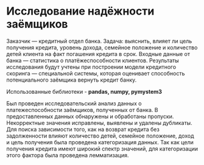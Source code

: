 # Исследование надёжности заёмщиков

Заказчик — кредитный отдел банка. Задача: выяснить, влияет ли цель получения кредита, уровень дохода, семейное положение и количество детей клиента на факт погашения кредита в срок. Входные данные от банка — статистика о платёжеспособности клиентов.
Результаты исследования будут учтены при построении модели кредитного скоринга — специальной системы, которая оценивает способность потенциального заёмщика вернуть кредит банку.

Использованные библиотеки - **pandas, numpy, pymystem3**

Был проведен исследовательский анализ данных о платежеспособности заёмщиков, полученных от банка. 
В предоставленных данных обнаружены и обработаны пропуски. 
Некорректные значения исправлены, выявлены и удалены дубликаты. 
Для поиска зависимости того, как на возврат кредита без задолженности влияют количество детей, семейное положение, доход и цель получения была проведена категоризация данных. 
Так как цели получения кредита имеют широкий спектр значений, для категоризации этого фактора была проведена лемматизация.
